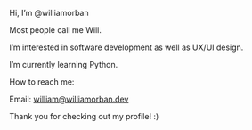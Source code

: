 Hi, I’m @williamorban

Most people call me Will. 

I’m interested in software development as well as UX/UI design.

I’m currently learning Python.

How to reach me:

Email: william@williamorban.dev

Thank you for checking out my profile! :)
